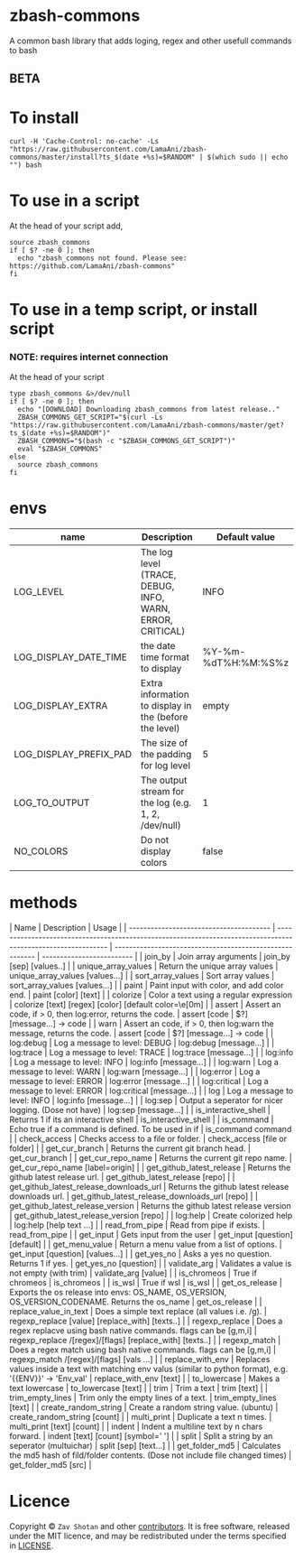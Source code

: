 # zbash-commons

A common bash library that adds loging, regex and other usefull commands to bash

## BETA

# To install

```shell
curl -H 'Cache-Control: no-cache' -Ls "https://raw.githubusercontent.com/LamaAni/zbash-commons/master/install?ts_$(date +%s)=$RANDOM" | $(which sudo || echo "") bash
```

# To use in a script

At the head of your script add,

```shell
source zbash_commons
if [ $? -ne 0 ]; then
  echo "zbash_commons not found. Please see: https://github.com/LamaAni/zbash-commons"
fi

```

# To use in a temp script, or install script

### NOTE: requires internet connection

At the head of your script

```shell
type zbash_commons &>/dev/null
if [ $? -ne 0 ]; then
  echo "[DOWNLOAD] Downloading zbash_commons from latest release.."
  ZBASH_COMMONS_GET_SCRIPT="$(curl -Ls "https://raw.githubusercontent.com/LamaAni/zbash-commons/master/get?ts_$(date +%s)=$RANDOM")"
  ZBASH_COMMONS="$(bash -c "$ZBASH_COMMONS_GET_SCRIPT")"
  eval "$ZBASH_COMMONS"
else
  source zbash_commons
fi
```

# envs

| name                   | Description                                               | Default value       |
| ---------------------- | --------------------------------------------------------- | ------------------- |
| LOG_LEVEL              | The log level (TRACE, DEBUG, INFO, WARN, ERROR, CRITICAL) | INFO                |
| LOG_DISPLAY_DATE_TIME  | the date time format to display                           | %Y-%m-%dT%H:%M:%S%z |
| LOG_DISPLAY_EXTRA      | Extra information to display in the (before the level)    | empty               |
| LOG_DISPLAY_PREFIX_PAD | The size of the padding for log level                     | 5                   |
| LOG_TO_OUTPUT          | The output stream for the log (e.g. 1, 2, /dev/null)      | 1                   |
| NO_COLORS              | Do not display colors                                     | false               |

# methods

| Name                                    | Description                                                                                                   | Usage                                                    |
| --------------------------------------- | ------------------------------------------------------------------------------------------------------------- | -------------------------------------------------------- | ------------------------- |
| join_by                                 | Join array arguments                                                                                          | join_by [sep] [values..]                                 |
| unique_array_values                     | Return the unique array values                                                                                | unique_array_values [values...]                          |
| sort_array_values                       | Sort array values                                                                                             | sort_array_values [values...]                            |
| paint                                   | Paint input with color, and add color end.                                                                    | paint [color] [text]                                     |
| colorize                                | Color a text using a regular expression                                                                       | colorize [text] [regex] [color] [default color=\e[0m]    |
| assert                                  | Assert an code, if > 0, then log:error, returns the code.                                                     | assert [code                                             | \$?] [message...] -> code |
| warn                                    | Assert an code, if > 0, then log:warn the message, returns the code.                                          | assert [code                                             | \$?] [message...] -> code |
| log:debug                               | Log a message to level: DEBUG                                                                                 | log:debug [message...]                                   |
| log:trace                               | Log a message to level: TRACE                                                                                 | log:trace [message...]                                   |
| log:info                                | Log a message to level: INFO                                                                                  | log:info [message...]                                    |
| log:warn                                | Log a message to level: WARN                                                                                  | log:warn [message...]                                    |
| log:error                               | Log a message to level: ERROR                                                                                 | log:error [message...]                                   |
| log:critical                            | Log a message to level: ERROR                                                                                 | log:critical [message...]                                |
| log                                     | Log a message to level: INFO                                                                                  | log:info [message...]                                    |
| log:sep                                 | Output a seperator for nicer logging. (Dose not have)                                                         | log:sep [message...]                                     |
| is_interactive_shell                    | Returns 1 if its an interactive shell                                                                         | is_interactive_shell                                     |
| is_command                              | Echo true if a command is defined. To be used in if                                                           | is_command command                                       |
| check_access                            | Checks access to a file or folder.                                                                            | check_access [file or folder]                            |
| get_cur_branch                          | Returns the current git branch head.                                                                          | get_cur_branch                                           |
| get_cur_repo_name                       | Returns the current git repo name.                                                                            | get_cur_repo_name [label=origin]                         |
| get_github_latest_release               | Returns the github latest release url.                                                                        | get_github_latest_release [repo]                         |
| get_github_latest_release_downloads_url | Returns the github latest release downloads url.                                                              | get_github_latest_release_downloads_url [repo]           |
| get_github_latest_release_version       | Returns the github latest release version                                                                     | get_github_latest_release_version [repo]                 |
| log:help                                | Create colorized help                                                                                         | log:help [help text ...]                                 |
| read_from_pipe                          | Read from pipe if exists.                                                                                     | read_from_pipe                                           |
| get_input                               | Gets input from the user                                                                                      | get_input [question] [default]                           |
| get_menu_value                          | Return a menu value from a list of options.                                                                   | get_input [question] [values...]                         |
| get_yes_no                              | Asks a yes no question. Returns 1 if yes.                                                                     | get_yes_no [question]                                    |
| validate_arg                            | Validates a value is not empty (with trim)                                                                    | validate_arg [value]                                     |
| is_chromeos                             | True if chromeos                                                                                              | is_chromeos                                              |
| is_wsl                                  | True if wsl                                                                                                   | is_wsl                                                   |
| get_os_release                          | Exports the os release into envs: OS_NAME, OS_VERSION, OS_VERSION_CODENAME. Returns the os_name               | get_os_release                                           |
| replace_value_in_text                   | Does a simple text replace (all values i.e. /g).                                                              | regexp_replace [value] [replace_with] [texts..]          |
| regexp_replace                          | Does a regex replacve using bash native commands. flags can be [g,m,i]                                        | regexp_replace /[regex]/[flags] [replace_with] [texts..] |
| regexp_match                            | Does a regex match using bash native commands. flags can be [g,m,i]                                           | regexp_match /[regex]/[flags] [vals ...]                 |
| replace_with_env                        | Replaces values inside a text with matching env valus (similar to python format), e.g. '{{ENV}}' -> 'Env_val' | replace_with_env [text]                                  |
| to_lowercase                            | Makes a text lowercase                                                                                        | to_lowercase [text]                                      |
| trim                                    | Trim a text                                                                                                   | trim [text]                                              |
| trim_empty_lines                        | Trim only the empty lines of a text.                                                                          | trim_empty_lines [text]                                  |
| create_random_string                    | Create a random string value. (ubuntu)                                                                        | create_random_string [count]                             |
| multi_print                             | Duplicate a text n times.                                                                                     | multi_print [text] [count]                               |
| indent                                  | Indent a multiline text by n chars forward.                                                                   | indent [text] [count] [symbol=' ']                       |
| split                                   | Split a string by an seperator (multuichar)                                                                   | split [sep] [text...]                                    |
| get_folder_md5                          | Calculates the md5 hash of fild/folder contents. (Dose not include file changed times)                        | get_folder_md5 [src]                                     |

# Licence

Copyright ©
`Zav Shotan` and other [contributors](../../graphs/contributors).
It is free software, released under the MIT licence, and may be redistributed under the terms specified in [LICENSE](LICENSE).
